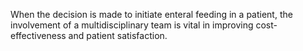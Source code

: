 When the decision is made to initiate enteral feeding in a patient, the involvement of a multidisciplinary team is vital in improving cost-effectiveness and patient satisfaction.